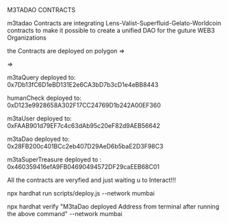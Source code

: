M3TADAO CONTRACTS 

m3tadao Contracts are integrating Lens-Valist-Superfluid-Gelato-Worldcoin contracts to make it possible to create a unified DAO for the guture WEB3 Organizations

the Contracts are deployed on polygon =>

=>

m3taQuery deployed to: 0x7Db13fC6D1eBD131E2e6CA3bD7b3cD1e4eBB8443

humanCheck deployed to: 0xD123e9928658A302F17CC24769D1b242A00EF360

m3taUser deployed to: 0xFAAB901d79EF7c4c63dAb95c20eF82d9AEB56642

m3taDao deployed to: 0x28FB200c401BCc2eb407D29AeD6b5baE2D3F98C3

m3taSuperTreasure deployed to : 0x460359416efA9FB04690494572DF29caEEB68C01

All the contracts are veryfied and just waiting u to Interact!!!



<!-- The command to deploy the contracts -->

npx hardhat run scripts/deploy.js --network mumbai

<!-- command to verify M3taDao contract -->

npx hardhat verify "M3taDao deployed Address from terminal after running the above command" --network mumbai
